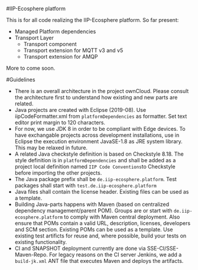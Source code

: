 #IIP-Ecosphere platform

This is for all code realizing the IIP-Ecosphere platform. So far present:
* Managed Platform dependencies
* Transport Layer
    * Transport component
    * Transport extension for MQTT v3 and v5
    * Transport extension for AMQP

More to come soon. 

#Guidelines
* There is an overall architecture in the project ownCloud. Please consult the architecture first to understand 
  how existing and new parts are related.
* Java projects are created with Eclipse (2019-08). Use iipCodeFormatter.xml
  from ``platformDependencies`` as formatter. Set text editor print margin to
  120 characters.
* For now, we use JDK 8 in order to be compliant with Edge devices. To have exchangable projects across development 
  installations, use in Eclipse the execution environment JavaSE-1.8 as JRE system library. This may be relaxed in 
  future.
* A related Java checkstyle definition is based on Checkstyle 8.18. The style 
  definition is in ``platformDependencies`` and shall be added as a project 
  local definition named ``IIP Code Conventions``to Checkstyle before importing 
  the other projects.
* The Java package prefix shall be ``de.iip-ecosphere.platform``. Test packages shall start with ``test.de.iip-ecosphere.platform`` 
* Java files shall contain the license header. Existing files can be used as a template.
* Building Java-parts happens with Maven (based on centralized dependency 
  management/parent POM). Groups are or start with ``de.iip-ecosphere.platform`` 
  to comply with Maven central deployment. Also ensure that POMs contain a valid URL, description, licenses, 
  developers and SCM section. Existing POMs can be used as a template. Use existing test artificts for reuse and, 
  where possible, build your tests on existing functionality. 
* CI and SNAPSHOT deployment currently are done via SSE-CI/SSE-Maven-Repo. 
  For legacy reasons on the CI server Jenkins, we add a ``build-jk.xml`` ANT 
  file that executes Maven and deploys the artifacts.
